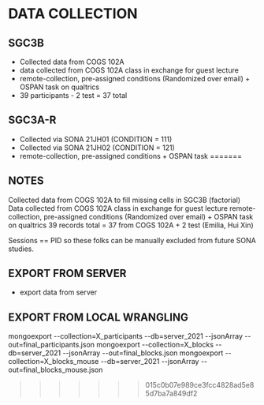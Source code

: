 # DATA COLLECTION

## SGC3B
- Collected data from COGS 102A
- data collected from COGS 102A class in exchange for guest lecture
- remote-collection, pre-assigned conditions (Randomized over email) + OSPAN task on qualtrics
- 39 participants - 2 test = 37 total

## SGC3A-R
- Collected via SONA 21JH01 (CONDITION = 111)
- Collected via SONA 21JH02 (CONDITION = 121)
- remote-collection, pre-assigned conditions + OSPAN task
=======

## NOTES

Collected data from COGS 102A to fill missing cells in SGC3B (factorial)
Data collected from COGS 102A class in exchange for guest lecture
remote-collection, pre-assigned conditions (Randomized over email) + OSPAN task on qualtrics
39 records total = 37 from COGS 102A + 2 test (Emilia, Hui Xin)

Sessions == PID so these folks can be manually excluded from future SONA studies.

## EXPORT FROM SERVER
- export data from server 

## EXPORT FROM LOCAL WRANGLING
mongoexport --collection=X_participants --db=server_2021 --jsonArray --out=final_participants.json
mongoexport --collection=X_blocks --db=server_2021 --jsonArray --out=final_blocks.json
mongoexport --collection=X_blocks_mouse --db=server_2021 --jsonArray --out=final_blocks_mouse.json
>>>>>>> 015c0b07e989ce3fcc4828ad5e85d7ba7a849df2

